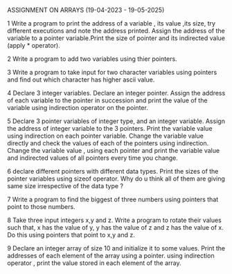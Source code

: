 

ASSIGNMENT ON ARRAYS (19-04-2023 - 19-05-2025)


1 Write a program to print the address of a variable , its value ,its size, try different executions and note the address printed. Assign the address of the variable to a pointer variable.Print the size of pointer and its indirected value (apply * operator).

2 Write a program to add two variables using thier pointers.

3 Write a program to take input for two character variables using pointers and find out which character has higher ascii value.

4 Declare 3 integer variables. Declare an integer pointer. Assign the address of each variable to the pointer in succession and print the value of the variable using indirection operator on the pointer.

5 Declare 3 pointer variables of integer type, and an integer variable. Assign the address of integer variable to the 3 pointers. Print the variable value using indirection on each pointer variable. Change the variable value directly and check the values of each of the pointers using indirection. Change the variable value , using each pointer and print the variable value and indirected values of all pointers every time you change.

6 declare different pointers with different data types. Print the sizes of the pointer variables using sizeof operator. Why do u think all of them are giving same size irrespective of the data type ?

7 Write a program to find the biggest of three numbers using pointers that point to those numbers.

8 Take three input integers x,y and z. Write a program to rotate their values such that, x has the value of y, y has the value of z and z has the value of x. Do this using pointers that point to x,y and z.

9 Declare an integer array of size 10 and initialize it to some values. Print the addresses of each element of the array using a pointer. using indirection operator , print the value stored in each element of the array.
